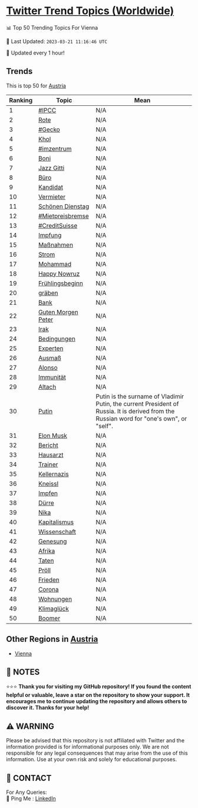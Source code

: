 [Twitter Trend Topics (Worldwide)](https://github.com/ErcinDedeoglu/Twitter-Trend-Topics)
==========


📊 Top 50 Trending Topics For Vienna

📆 Last Updated: `2023-03-21 11:16:46 UTC`

🔧 Updated every 1 hour!


## Trends

This is top 50 for [Austria](</Austria>)

| Ranking | Topic | Mean |
| ------- | ------------ | ------------ |
| 1 | [#IPCC](http://twitter.com/search?q=%23IPCC) | N/A |
| 2 | [Rote](http://twitter.com/search?q=Rote) | N/A |
| 3 | [#Gecko](http://twitter.com/search?q=%23Gecko) | N/A |
| 4 | [Khol](http://twitter.com/search?q=Khol) | N/A |
| 5 | [#imzentrum](http://twitter.com/search?q=%23imzentrum) | N/A |
| 6 | [Boni](http://twitter.com/search?q=Boni) | N/A |
| 7 | [Jazz Gitti](http://twitter.com/search?q=Jazz+Gitti) | N/A |
| 8 | [Büro](http://twitter.com/search?q=B%c3%bcro) | N/A |
| 9 | [Kandidat](http://twitter.com/search?q=Kandidat) | N/A |
| 10 | [Vermieter](http://twitter.com/search?q=Vermieter) | N/A |
| 11 | [Schönen Dienstag](http://twitter.com/search?q=Sch%c3%b6nen+Dienstag) | N/A |
| 12 | [#Mietpreisbremse](http://twitter.com/search?q=%23Mietpreisbremse) | N/A |
| 13 | [#CreditSuisse](http://twitter.com/search?q=%23CreditSuisse) | N/A |
| 14 | [Impfung](http://twitter.com/search?q=Impfung) | N/A |
| 15 | [Maßnahmen](http://twitter.com/search?q=Ma%c3%9fnahmen) | N/A |
| 16 | [Strom](http://twitter.com/search?q=Strom) | N/A |
| 17 | [Mohammad](http://twitter.com/search?q=Mohammad) | N/A |
| 18 | [Happy Nowruz](http://twitter.com/search?q=Happy+Nowruz) | N/A |
| 19 | [Frühlingsbeginn](http://twitter.com/search?q=Fr%c3%bchlingsbeginn) | N/A |
| 20 | [gräben](http://twitter.com/search?q=gr%c3%a4ben) | N/A |
| 21 | [Bank](http://twitter.com/search?q=Bank) | N/A |
| 22 | [Guten Morgen Peter](http://twitter.com/search?q=Guten+Morgen+Peter) | N/A |
| 23 | [Irak](http://twitter.com/search?q=Irak) | N/A |
| 24 | [Bedingungen](http://twitter.com/search?q=Bedingungen) | N/A |
| 25 | [Experten](http://twitter.com/search?q=Experten) | N/A |
| 26 | [Ausmaß](http://twitter.com/search?q=Ausma%c3%9f) | N/A |
| 27 | [Alonso](http://twitter.com/search?q=Alonso) | N/A |
| 28 | [Immunität](http://twitter.com/search?q=Immunit%c3%a4t) | N/A |
| 29 | [Altach](http://twitter.com/search?q=Altach) | N/A |
| 30 | [Putin](http://twitter.com/search?q=Putin) | Putin is the surname of Vladimir Putin, the current President of Russia. It is derived from the Russian word for "one's own", or "self". |
| 31 | [Elon Musk](http://twitter.com/search?q=Elon+Musk) | N/A |
| 32 | [Bericht](http://twitter.com/search?q=Bericht) | N/A |
| 33 | [Hausarzt](http://twitter.com/search?q=Hausarzt) | N/A |
| 34 | [Trainer](http://twitter.com/search?q=Trainer) | N/A |
| 35 | [Kellernazis](http://twitter.com/search?q=Kellernazis) | N/A |
| 36 | [Kneissl](http://twitter.com/search?q=Kneissl) | N/A |
| 37 | [Impfen](http://twitter.com/search?q=Impfen) | N/A |
| 38 | [Dürre](http://twitter.com/search?q=D%c3%bcrre) | N/A |
| 39 | [Nika](http://twitter.com/search?q=Nika) | N/A |
| 40 | [Kapitalismus](http://twitter.com/search?q=Kapitalismus) | N/A |
| 41 | [Wissenschaft](http://twitter.com/search?q=Wissenschaft) | N/A |
| 42 | [Genesung](http://twitter.com/search?q=Genesung) | N/A |
| 43 | [Afrika](http://twitter.com/search?q=Afrika) | N/A |
| 44 | [Taten](http://twitter.com/search?q=Taten) | N/A |
| 45 | [Pröll](http://twitter.com/search?q=Pr%c3%b6ll) | N/A |
| 46 | [Frieden](http://twitter.com/search?q=Frieden) | N/A |
| 47 | [Corona](http://twitter.com/search?q=Corona) | N/A |
| 48 | [Wohnungen](http://twitter.com/search?q=Wohnungen) | N/A |
| 49 | [Klimaglück](http://twitter.com/search?q=Klimagl%c3%bcck) | N/A |
| 50 | [Boomer](http://twitter.com/search?q=Boomer) | N/A |



## Other Regions in [Austria](</Austria>)

* [Vienna](</Austria/Vienna.md>)



## 📝 NOTES

⭐⭐⭐ **Thank you for visiting my GitHub repository! If you found the content helpful or valuable, leave a star on the repository to show your support. It encourages me to continue updating the repository and allows others to discover it. Thanks for your help!**


## ⚠️ WARNING

Please be advised that this repository is not affiliated with Twitter and the information provided is for informational purposes only. We are not responsible for any legal consequences that may arise from the use of this information. Use at your own risk and solely for educational purposes.


## 📨 CONTACT

 For Any Queries:  
            🏓 Ping Me : [LinkedIn](https://www.linkedin.com/in/ercindedeoglu/)
